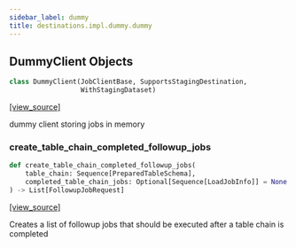 ```yaml
---
sidebar_label: dummy
title: destinations.impl.dummy.dummy
---
```


## DummyClient Objects

```python
class DummyClient(JobClientBase, SupportsStagingDestination,
                  WithStagingDataset)
```

[[view_source]](https://github.com/dlt-hub/dlt/blob/f0690715274590fc4cacf1165e3661aaa7af1c15/dlt/destinations/impl/dummy/dummy.py#L128)

dummy client storing jobs in memory

### create\_table\_chain\_completed\_followup\_jobs

```python
def create_table_chain_completed_followup_jobs(
    table_chain: Sequence[PreparedTableSchema],
    completed_table_chain_jobs: Optional[Sequence[LoadJobInfo]] = None
) -> List[FollowupJobRequest]
```

[[view_source]](https://github.com/dlt-hub/dlt/blob/f0690715274590fc4cacf1165e3661aaa7af1c15/dlt/destinations/impl/dummy/dummy.py#L179)

Creates a list of followup jobs that should be executed after a table chain is completed

